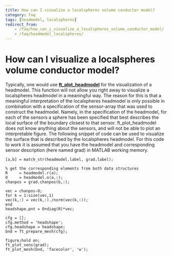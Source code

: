 ```yaml
---
title: How can I visualize a localspheres volume conductor model?
category: faq
tags: [headmodel, localspheres]
redirect_from:
    - /faq/how_can_i_visualize_a_localspheres_volume_conductor_model/
    - /faq/headmodel_localspheres/
---
```


# How can I visualize a localspheres volume conductor model?

Typically, one would use **[ft_plot_headmodel](/reference/plotting/ft_plot_headmodel)** for the visualization of a headmodel. This function will not allow you right away to visualize a localspheres headmodel in a meaningful way. The reason for this is that a meaningful interpretation of the localspheres headmodel is only possible in combination with a specification of the sensor-array that was used to construct the headmodel. Namely, in the specification of the headmodel, for each of the sensors a sphere has been specified that best describes the local surface of the boundary closest to that sensor. ft_plot_headmodel does not know anything about the sensors, and will not be able to plot an interpretable figure. The following snippet of code can be used to visualize the surface that is described by the localspheres headmodel. For this code to work it is assumed that you have the headmodel and corresponding sensor description (here named grad) in MATLAB working memory.

    [a,b] = match_str(headmodel.label, grad.label);

    % get the corresponding elements from both data structures
    R     = headmodel.r(a);
    O     = headmodel.o(a,:);
    chanpos = grad.chanpos(b,:);

    vec = chanpos-O;
    for k = 1:size(vec,1)
    vec(k,:) = vec(k,:)./norm(vec(k,:));
    end
    headshape.pnt = O+diag(R)*vec;

    cfg = [];
    cfg.method = 'headshape';
    cfg.headshape = headshape;
    bnd = ft_prepare_mesh(cfg);

    figure;hold on;
    ft_plot_sens(grad);
    ft_plot_mesh(bnd, 'facecolor', 'w');
